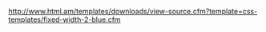 http://www.html.am/templates/downloads/view-source.cfm?template=css-templates/fixed-width-2-blue.cfm